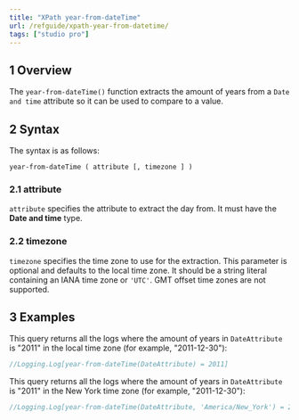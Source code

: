 ```yaml
---
title: "XPath year-from-dateTime"
url: /refguide/xpath-year-from-datetime/
tags: ["studio pro"]
---
```


## 1 Overview

The `year-from-dateTime()` function extracts the amount of years from a `Date and time` attribute so it can be used to compare to a value.

## 2 Syntax

The syntax is as follows:

```
year-from-dateTime ( attribute [, timezone ] )
```

### 2.1 attribute

`attribute` specifies the attribute to extract the day from. It must have the **Date and time** type.

### 2.2 timezone

`timezone` specifies the time zone to use for the extraction. This parameter is optional and defaults to the local time zone. It should be a string literal containing an IANA time zone or `'UTC'`. GMT offset time zones are not supported.

## 3 Examples

This query returns all the logs where the amount of years in `DateAttribute` is "2011" in the local time zone (for example, "2011-12-30"):

```java {linenos=false}
//Logging.Log[year-from-dateTime(DateAttribute) = 2011]
```

This query returns all the logs where the amount of years in `DateAttribute` is "2011" in the New York time zone (for example, "2011-12-30"):

```java {linenos=false}
//Logging.Log[year-from-dateTime(DateAttribute, 'America/New_York') = 2011]
```
